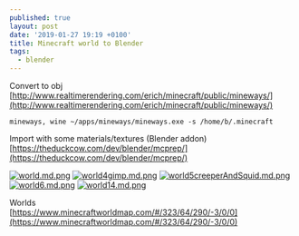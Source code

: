 ```yaml
---
published: true
layout: post
date: '2019-01-27 19:19 +0100'
title: Minecraft world to Blender
tags:
  - blender
---
```

Convert to obj  
[http://www.realtimerendering.com/erich/minecraft/public/mineways/](http://www.realtimerendering.com/erich/minecraft/public/mineways/)

    mineways, wine ~/apps/mineways/mineways.exe -s /home/b/.minecraft

Import with some materials/textures (Blender addon)  
[https://theduckcow.com/dev/blender/mcprep/](https://theduckcow.com/dev/blender/mcprep/)

[![world.md.png](https://cdn.scrot.moe/images/2019/01/27/world.md.png)](https://scrot.moe/image/ajlZA)
[![world4gimp.md.png](https://cdn.scrot.moe/images/2019/01/27/world4gimp.md.png)](https://scrot.moe/image/ajBPb)
[![world5creeperAndSquid.md.png](https://cdn.scrot.moe/images/2019/01/27/world5creeperAndSquid.md.png)](https://scrot.moe/image/ajT1W)
[![world6.md.png](https://cdn.scrot.moe/images/2019/01/28/world6.md.png)](https://scrot.moe/image/ajQTC)
[![world14.md.png](https://cdn.scrot.moe/images/2019/02/01/world14.md.png)](https://scrot.moe/image/aICVn)

Worlds  
[https://www.minecraftworldmap.com/#/323/64/290/-3/0/0](https://www.minecraftworldmap.com/#/323/64/290/-3/0/0)

